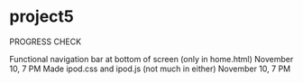 # project5
PROGRESS CHECK

Functional navigation bar at bottom of screen (only in home.html) November 10, 7 PM
Made ipod.css and ipod.js (not much in either)                    November 10, 7 PM
